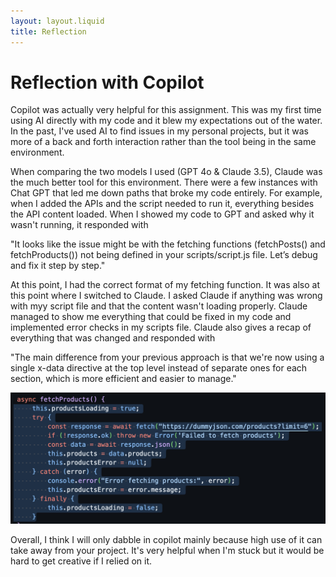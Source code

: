 ```yaml
---
layout: layout.liquid
title: Reflection
---
```


# Reflection with Copilot

<p class="mb-6"> Copilot was actually very helpful for this assignment. This was my first time using AI directly with my code and it blew my expectations out of the water. In the past, I've used AI to find issues in my personal projects, but it was more of a back and forth interaction rather than the tool being in the same environment.</p>

<p class="mb-6"> When comparing the two models I used (GPT 4o & Claude 3.5), Claude was the much better tool for this environment. There were a few instances with Chat GPT that led me down paths that broke my code entirely. For example, when I added the APIs and the script needed to run it, everything besides the API content loaded. When I showed my code to GPT and asked why it wasn't running, it responded with</p> 

<p class="mb-6">"It looks like the issue might be with the fetching functions (fetchPosts() and fetchProducts()) not being defined in your scripts/script.js file. Let’s debug and fix it step by step."</p>

<p class="mb-6">At this point, I had the correct format of my fetching function. It was also at this point where I switched to Claude. I asked Claude if anything was wrong with myy script file and that the content wasn't loading properly. Claude managed to show me everything that could be fixed in my code and implemented error checks in my scripts file. Claude also gives a recap of everything that was changed and responded with</p>

<p class="mb-6">"The main difference from your previous approach is that we're now using a single x-data directive at the top level instead of separate ones for each section, which is more efficient and easier to manage."</p>

<img alt="code-ss" src="/images/code-ss.png" class="mb-6">

<p class="mb-6">Overall, I think I will only dabble in copilot mainly because high use of it can take away from your project. It's very helpful when I'm stuck but it would be hard to get creative if I relied on it.</p>